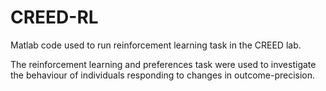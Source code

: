 # CREED-RL
Matlab code used to run reinforcement learning task in the CREED lab.

The reinforcement learning and preferences task were used to investigate the behaviour of individuals responding to changes in outcome-precision.
